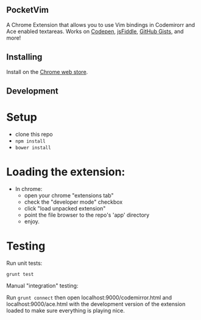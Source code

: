 PocketVim
---

A Chrome Extension that allows you to use Vim bindings in Codemirorr and Ace enabled textareas. Works on [Codepen](http://codepen.io), [jsFiddle](http://jsfiddle.net/), [GitHub Gists](http://gist.github.com/), and more!

Installing
---
Install on the [Chrome web store](https://chrome.google.com/webstore/detail/pocket-vim/pjnhffdkdckcagdmfmidafhppbomjdjg).

Development
---

# Setup

- clone this repo
- ``npm install``
- ``bower install``


# Loading the extension:

- In chrome:
  - open your chrome "extensions tab"
  - check the "developer mode" checkbox
  - click "load unpacked extension"
  - point the file browser to the repo's 'app' directory
  - enjoy.

# Testing

Run unit tests:

```
grunt test
```

Manual "integration" testing:

Run ``grunt connect`` then open localhost:9000/codemirror.html and localhost:9000/ace.html with the development version of the extension loaded to make sure everything is playing nice.

